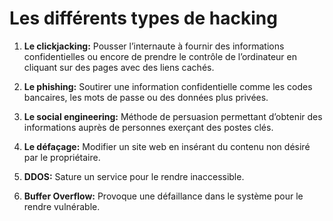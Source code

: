 # Les différents types de hacking

1. **Le clickjacking:** Pousser l’internaute à fournir des informations confidentielles ou encore de prendre le contrôle de l’ordinateur en cliquant sur des pages avec des liens cachés.

2. **Le phishing:** Soutirer une information confidentielle comme les codes bancaires, les mots de passe ou des données plus privées.

3. **Le social engineering:** Méthode de persuasion permettant d’obtenir des informations auprès de personnes exerçant des postes clés.

4. **Le défaçage:** Modifier un site web en insérant du contenu non désiré par le propriétaire.

5. **DDOS:** Sature un service pour le rendre inaccessible. 

6. **Buffer Overflow:** Provoque une défaillance dans le système pour le rendre vulnérable.
